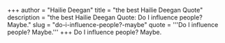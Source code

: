 +++
author = "Hailie Deegan"
title = "the best Hailie Deegan Quote"
description = "the best Hailie Deegan Quote: Do I influence people? Maybe."
slug = "do-i-influence-people?-maybe"
quote = '''Do I influence people? Maybe.'''
+++
Do I influence people? Maybe.
